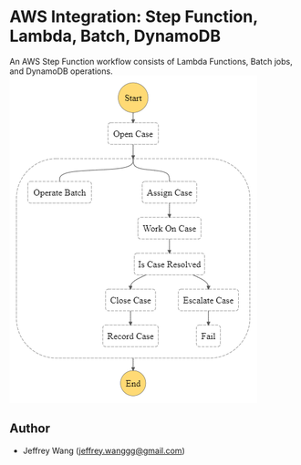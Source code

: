# AWS Integration: Step Function, Lambda, Batch, DynamoDB
An AWS Step Function workflow consists of Lambda Functions, Batch jobs, and DynamoDB operations.
![stepfunction.png](../statemachine-graph.png)
## Author <a name = "author"></a>
- Jeffrey Wang (jeffrey.wanggg@gmail.com)
